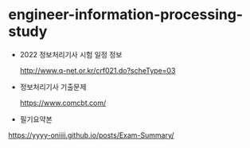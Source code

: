 # engineer-information-processing-study


- 2022 정보처리기사 시험 일정 정보

  http://www.q-net.or.kr/crf021.do?scheType=03

- 정보처리기사 기출문제

  https://www.comcbt.com/

- 필기요약본

 https://yyyy-oniiii.github.io/posts/Exam-Summary/
